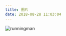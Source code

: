 ```yaml
---
title: 图片
date: 2018-08-28 11:03:04
---
```


![runningman](https://ws3.sinaimg.cn/large/0069RVTdgy1fupaz1iv4fj31kw0w0wnk.jpg)